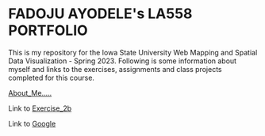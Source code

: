 # FADOJU AYODELE's LA558 PORTFOLIO

This is my repository for the Iowa State University Web Mapping and Spatial Data Visualization - Spring 2023. 
Following is some information about myself and links to the exercises, assignments and class projects completed for this course.

[About_Me.....](Aboutme.md)

Link to [Exercise_2b](Class_Exercises/Exercise_2/Ex2b_Map.png)

Link to [Google](https://www.google.com)
